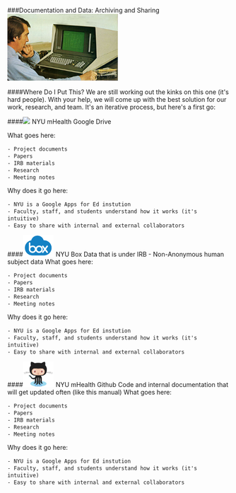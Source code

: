 ###Documentation and Data: Archiving and Sharing 
<img src="/Images/computer.png" width="250">  

####Where Do I Put This?
We are still working out the kinks on this one (it's hard people). With your help, we will come up with the best solution for our work, research, and team. It's an iterative process, but here's a first go:

####<img src="/Images/Google-Drive-Icon.ico" width="70">  NYU mHealth Google Drive

What goes here:

    - Project documents  
    - Papers  
    - IRB materials  
    - Research  
    - Meeting notes
    
Why does it go here:

    - NYU is a Google Apps for Ed instution
    - Faculty, staff, and students understand how it works (it's intuitive)
    - Easy to share with internal and external collaborators

####<img src="/Images/Box-logo.jpg" width="70">  NYU Box
Data that is under IRB - Non-Anonymous human subject data
What goes here:

    - Project documents  
    - Papers  
    - IRB materials  
    - Research  
    - Meeting notes
    
Why does it go here:

    - NYU is a Google Apps for Ed instution
    - Faculty, staff, and students understand how it works (it's intuitive)
    - Easy to share with internal and external collaborators

####<img src="/Images/Octocat.png" width="70">  NYU mHealth Github
Code and internal documentation that will get updated often (like this manual)
What goes here:

    - Project documents  
    - Papers  
    - IRB materials  
    - Research  
    - Meeting notes
    
Why does it go here:

    - NYU is a Google Apps for Ed instution
    - Faculty, staff, and students understand how it works (it's intuitive)
    - Easy to share with internal and external collaborators

